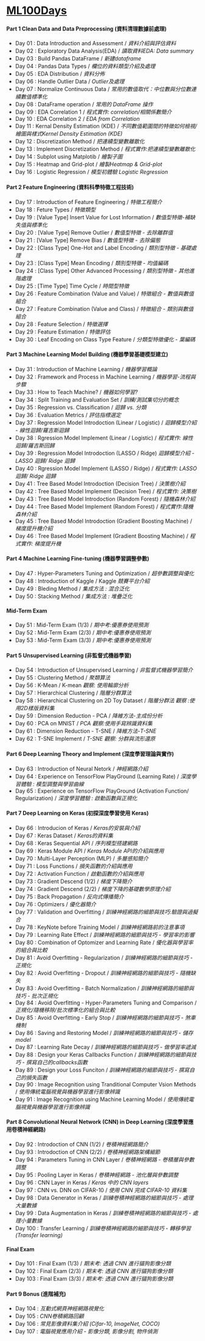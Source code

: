 # [ML100Days](https://ai100-2.cupoy.com/) 


#### Part 1 Clean Data and Data Preprocessing (資料清理數據前處理)
- Day 01 : Data Introduction and Assessment / *資料介紹與評估資料*
- Day 02 : Exploratory Data Analysis(EDA) / *讀取資料EDA: Data summary*
- Day 03 : Build Pandas DataFrame / *新建dataframe*
- Day 04 : Pandas Data Types / *欄位的資料類型介紹及處理*
- Day 05 : EDA Distribution / *資料分佈*
- Day 06 : Handle Outlier Data / *Outlier及處理*
- Day 07 : Normalize Continuous Data / *常用的數值取代：中位數與分位數連續數值標準化*
- Day 08 : DataFrame operation / *常用的 DataFrame 操作*
- Day 09 : EDA Correlation 1 / *程式實作: correlation/相關係數簡介*
- Day 10 : EDA Correlation 2 / *EDA from Correlation*
- Day 11 : Kernal Density Estimation (KDE) / *不同數值範圍間的特徵如何檢視/繪圖與樣式Kernel Density Estimation (KDE)*
- Day 12 : Discretization Method / *把連續型變數離散化*
- Day 13 : Implement Discretization Method / *程式實作:把連續型變數離散化*
- Day 14 : Subplot using Matplotib / *繪製子圖*
- Day 15 : Heatmap and Grid-plot / *繪製Heatmap & Grid-plot*
- Day 16 : Logistic Regression / *模型初體驗 Logistic Regression*

#### Part 2 Feature Engineering (資料科學特徵工程技術)
- Day 17 : Introduction of Feature Engineering / *特徵工程簡介*
- Day 18 : Feture Types / *特徵類型*
- Day 19 : [Value Type] Insert Value for Lost Information / *數值型特徵-補缺失值與標準化*
- Day 20 : [Value Type] Remove Outlier / *數值型特徵 - 去除離群值*
- Day 21 : [Value Type] Remove Bias / *數值型特徵 - 去除偏態*
- Day 22 : [Class Type] One-Hot and Label Encoding / *類別型特徵 - 基礎處理*
- Day 23 : [Class Type] Mean Encoding / *類別型特徵 - 均值編碼*
- Day 24 : [Class Type] Other Advanced Processing / *類別型特徵 - 其他進階處理*
- Day 25 : [Time Type] Time Cycle / *時間型特徵*
- Day 26 : Feature Combination (Value and Value) / *特徵組合 - 數值與數值組合*
- Day 27 : Feature Combination (Value and Class) / *特徵組合 - 類別與數值組合*
- Day 28 : Feature Selection / *特徵選擇*
- Day 29 : Feature Estimation / *特徵評估*
- Day 30 : Leaf Encoding on Class Type Feature / *分類型特徵優化 - 葉編碼*

#### Part 3 Machine Learning Model Building (機器學習基礎模型建立)
- Day 31 : Introduction of Machine Learning / *機器學習概論*
- Day 32 : Framework and Process in Machine Learning / *機器學習-流程與步驟*
- Day 33 : How to Teach Machine? / *機器如何學習?*
- Day 34 : Split Training and Evaluation Set / *訓練/測試集切分的概念*
- Day 35 : Regression vs. Classification / *迴歸 vs. 分類*
- Day 36 : Evaluation Metrics / *評估指標選定*
- Day 37 : Regression Model Introdoction (Linear / Logistic) / *迴歸模型介紹 - 線性迴歸/羅吉斯迴歸*
- Day 38 : Rgression Model Implement (Linear / Logistic) / *程式實作: 線性迴歸/羅吉斯回歸*
- Day 39 : Regression Model Introdoction (LASSO / Ridge) *迴歸模型介紹 - LASSO 迴歸/ Ridge 迴歸*
- Day 40 : Rgression Model Implement (LASSO / Ridge) / *程式實作: LASSO 迴歸/ Ridge 迴歸*
- Day 41 : Tree Based Model Introdoction (Decision Tree) / *決策樹介紹*
- Day 42 : Tree Based Model Implement (Decision Tree) / *程式實作: 決策樹*
- Day 43 : Tree Based Model Introdoction (Random Forest) / *隨機森林介紹*
- Day 44 : Tree Based Model Implement (Random Forest) / *程式實作:隨機森林介紹*
- Day 45 : Tree Based Model Introdoction (Gradient Boosting Machine) / *梯度提升機介紹*
- Day 46 : Tree Based Model Implement (Gradient Boosting Machine) / *程式實作: 梯度提升機*

#### Part 4 Machine Learning Fine-tuning (機器學習調整參數)
- Day 47 : Hyper-Parameters Tuning and Optimization / *超參數調整與優化*
- Day 48 : Introduction of Kaggle / Kaggle *競賽平台介紹*
- Day 49 : Bleding Method / *集成方法 : 混合泛化*
- Day 50 : Stacking Method / *集成方法 : 堆疊泛化*

#### Mid-Term Exam
- Day 51 : Mid-Term Exam (1/3) / *期中考:優惠券使用預測*
- Day 52 : Mid-Term Exam (2/3) / *期中考:優惠券使用預測*
- Day 53 : Mid-Term Exam (3/3) / *期中考:優惠券使用預測*

#### Part 5 Unsupervised Learning (非監督式機器學習)
- Day 54 : Introduction of Unsupervised Learning / *非監督式機器學習簡介*
- Day 55 : Clustering Method / *聚類算法*
- Day 56 : K-Mean / K-mean *觀察: 使用輪廓分析*
- Day 57 : Hierarchical Clustering / *階層分群算法*
- Day 58 : Hierarchical Clustering on 2D Toy Dataset / *階層分群法 觀察 :使用2D樣版資料集*
- Day 59 : Dimension Reduction - PCA / *降維方法-主成份分析*
- Day 60 : PCA on MNIST / *PCA 觀察:使用手寫辨識資料集*
- Day 61 : Dimension Reduction - T-SNE / *降維方法-T-SNE*
- Day 62 : T-SNE Implement / *T-SNE 觀察: 分群與流形還原*

#### Part 6 Deep Learning Theory and Implement (深度學習理論與實作)
- Day 63 : Introduction of Neural Netork / *神經網路介紹*
- Day 64 : Experience on TensorFlow PlayGround (Learning Rate) / *深度學習體驗 : 模型調整與學習曲線*
- Day 65 : Experience on TensorFlow PlayGround (Activation Function/ Regularization) / *深度學習體驗 : 啟動函數與正規化*

#### Part 7 Deep Learning on Keras (初探深度學習使用 Keras)
- Day 66 : Introducion of Keras / *Keras的安裝與介紹*
- Day 67 : Keras Dataset / *Keras的資料集*
- Day 68 : Keras Sequential API / *序列模型搭建網路*
- Day 69 : Keras Module API / *Keras Module API的介紹與應用*
- Day 70 : Multi-Layer Perception (MLP) / *多層感知簡介*
- Day 71 : Loss Functions / *損失函數的介紹與應用*
- Day 72 : Activation Function / *啟動函數的介紹與應用*
- Day 73 : Gradient Descend (1/2) / *梯度下降簡介*
- Day 74 : Gradient Descend (2/2) / *梯度下降的基礎數學原理介紹*
- Day 75 : Back Propagation / *反向式傳播簡介*
- Day 76 : Optimizers / *優化器簡介*
- Day 77 : Validation and Overfitting / *訓練神經網路的細節與技巧:驗證與過擬合*
- Day 78 : KeyNote before Training Model / *訓練神經網路前的注意事項*
- Day 79 : Learning Rate Effect / *訓練神經網路的細節與技巧 - 學習率的影響*
- Day 80 : Combination of Optomizer and Learning Rate / *優化器與學習率的組合與比較*
- Day 81 : Avoid Overfitting - Regularization / *訓練神經網路的細節與技巧 - 正規化*
- Day 82 : Avoid Overfitting - Dropout / *訓練神經網路的細節與技巧 - 隨機缺失*
- Day 83 : Avoid Overfitting - Batch Normalization / *訓練神經網路的細節與技巧 - 批次正規化*
- Day 84 : Avoid Overfitting - Hyper-Parameters Tuning and Comparison / *正規化/隨機移除/批次標準化的組合與比較*
- Day 85 : Avoid Overfitting - Early Stop / *訓練神經網路的細節與技巧 - 煞車機制*
- Day 86 : Saving and Restoring Model / *訓練神經網路的細節與技巧 - 儲存 model*
- Day 87 : Learning Rate Decay / *訓練神經網路的細節與技巧 - 做學習率遞減*
- Day 88 : Design your Keras Callbacks Function / *訓練神經網路的細節與技巧 - 撰寫自己的callbacks函數*
- Day 89 : Design your Loss Funciton / *訓練神經網路的細節與技巧 - 撰寫自己的損失函數*
- Day 90 : Image Recognition using Tranditional Computer Vsion Methods / *使用傳統電腦視覺與機器學習進行影像辨識*
- Day 91 : Image Recognition using Machine Learning Model / *使用傳統電腦視覺與機器學習進行影像辨識*

#### Part 8 Convolutional Neural Network (CNN) in Deep Learning (深度學習應用卷積神經網路)
- Day 92 : Introdoction of CNN (1/2) / *卷積神經網路簡介*
- Day 93 : Introdoction of CNN (2/2) / *卷積神經網路架構細節*
- Day 94 : Parameters Tuning in CNN Layer / *卷積神經網路 - 卷積層與參數調整*
- Day 95 : Pooling Layer in Keras / *卷積神經網路 - 池化層與參數調整*
- Day 96 : CNN Layer in Keras / *Keras 中的 CNN layers*
- Day 97 : CNN vs. DNN on CIFAR-10 / *使用 CNN 完成 CIFAR-10 資料集*
- Day 98 : Data Generator in Keras / *訓練卷積神經網路的細節與技巧 - 處理大量數據*
- Day 99 : Data Augmentation in Keras / *訓練卷積神經網路的細節與技巧 - 處理小量數據*
- Day 100 : Transfer Learning / *訓練卷積神經網路的細節與技巧 - 轉移學習 (Transfer learning)*

#### Final Exam
- Day 101 : Final Exam (1/3) / *期末考: 透過 CNN 進行貓狗影像分類*
- Day 102 : Final Exam (2/3) / *期末考: 透過 CNN 進行貓狗影像分類*
- Day 103 : Final Exam (3/3) / *期末考: 透過 CNN 進行貓狗影像分類*

#### Part 9 Bonus (進階補充)
- Day 104 : *互動式網頁神經網路視覺化*
- Day 105 : *CNN卷積網路回顧*
- Day 106 : *常見影像資料集介紹 (Cifar-10, ImageNet, COCO)*
- Day 107 : *電腦視覺應用介紹 - 影像分類, 影像分割, 物件偵測*



